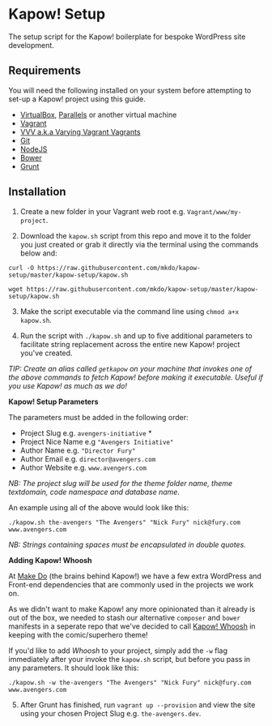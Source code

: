 # Kapow! Setup
The setup script for the Kapow! boilerplate for bespoke WordPress site development. 

## Requirements

You will need the following installed on your system before attempting to set-up a Kapow! project using this guide.

- [VirtualBox](http://www.virtualbox.org/), [Parallels](http://www.parallels.com) or another virtual machine
- [Vagrant](https://www.vagrantup.com/)
- [VVV a.k.a Varying Vagrant Vagrants](https://github.com/Varying-Vagrant-Vagrants/VVV)
- [Git](https://git-scm.com/book/en/v2/Getting-Started-Installing-Git)
- [NodeJS](https://nodejs.org/)
- [Bower](http://bower.io/#install-bower)
- [Grunt](http://gruntjs.com/installing-grunt)

## Installation

1) Create a new folder in your Vagrant web root e.g. `Vagrant/www/my-project`.

2) Download the `kapow.sh` script from this repo and move it to the folder you just created or grab it directly via the terminal using the commands below and:

`curl -O https://raw.githubusercontent.com/mkdo/kapow-setup/master/kapow-setup/kapow.sh`

`wget https://raw.githubusercontent.com/mkdo/kapow-setup/master/kapow-setup/kapow.sh`

3) Make the script executable via the command line using `chmod a+x kapow.sh`.

4) Run the script with `./kapow.sh` and up to five additional parameters to facilitate string replacement across the entire new Kapow! project you've created. 

*TIP: Create an alias called `getkapow` on your machine that invokes one of the above commands to fetch Kapow! before making it executable. Useful if you use Kapow! as much as we do!*

**Kapow! Setup Parameters**

The parameters must be added in the following order:

- Project Slug e.g. `avengers-initiative` *
- Project Nice Name e.g `"Avengers Initiative"`
- Author Name e.g. `"Director Fury"`
- Author Email e.g. `director@avengers.com`
- Author Website e.g. `www.avengers.com`

*NB: The project slug will be used for the theme folder name, theme textdomain, code namespace and database name.*

An example using all of the above would look like this:

`./kapow.sh the-avengers "The Avengers" "Nick Fury" nick@fury.com www.avengers.com`

*NB: Strings containing spaces must be encapsulated in double quotes.*

**Adding Kapow! Whoosh**

At [Make Do](http://www.makedo.net) (the brains behind Kapow!) we have a few extra WordPress and Front-end dependencies that are commonly used in the projects we work on.

As we didn't want to make Kapow! any more opinionated than it already is out of the box, we needed to stash our alternative `composer` and `bower` manifests in a seperate repo that we've decided to call [Kapow! Whoosh](https://github.com/mkdo/kapow-whoosh) in keeping with the comic/superhero theme!

If you'd like to add *Whoosh* to your project, simply add the `-w` flag immediately after your invoke the `kapow.sh` script, but before you pass in any parameters. It should look like this:

`./kapow.sh -w the-avengers "The Avengers" "Nick Fury" nick@fury.com www.avengers.com`

5) After Grunt has finished, run `vagrant up --provision` and view the site using your chosen Project Slug e.g. `the-avengers.dev`.
